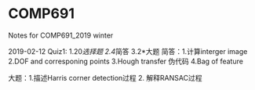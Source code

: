 # COMP691
Notes for COMP691_2019 winter 

2019-02-12
Quiz1:
1.20*选择题
2.4*简答
3.2*大题
简答：1.计算interger image 2.DOF and corresponing points 3.Hough transfer 伪代码 4.Bag of feature

大题：1.描述Harris corner detection过程 2. 解释RANSAC过程
